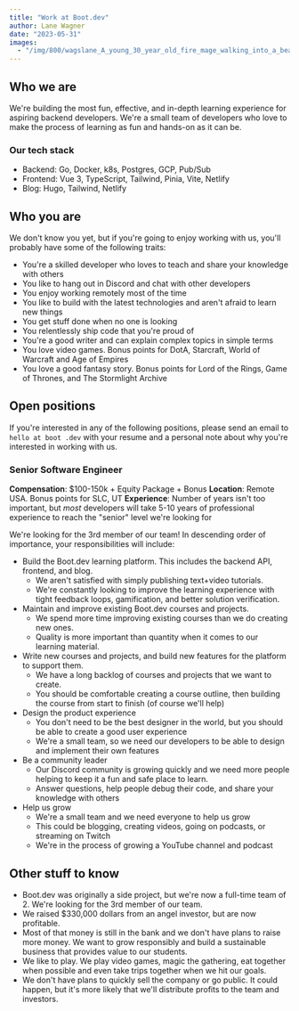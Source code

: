 ```yaml
---
title: "Work at Boot.dev"
author: Lane Wagner
date: "2023-05-31"
images:
  - "/img/800/wagslane_A_young_30_year_old_fire_mage_walking_into_a_beautiful_85f9ac70-080d-4515-8183-d7e649fa4690.png.webp"
---
```


## Who we are

We're building the most fun, effective, and in-depth learning experience for aspiring backend developers. We're a small team of developers who love to make the process of learning as fun and hands-on as it can be.

### Our tech stack

* Backend: Go, Docker, k8s, Postgres, GCP, Pub/Sub
* Frontend: Vue 3, TypeScript, Tailwind, Pinia, Vite, Netlify
* Blog: Hugo, Tailwind, Netlify

## Who you are

We don't know you yet, but if you're going to enjoy working with us, you'll probably have some of the following traits:

* You're a skilled developer who loves to teach and share your knowledge with others
* You like to hang out in Discord and chat with other developers
* You enjoy working remotely most of the time
* You like to build with the latest technologies and aren't afraid to learn new things
* You get stuff done when no one is looking
* You relentlessly ship code that you're proud of
* You're a good writer and can explain complex topics in simple terms
* You love video games. Bonus points for DotA, Starcraft, World of Warcraft and Age of Empires
* You love a good fantasy story. Bonus points for Lord of the Rings, Game of Thrones, and The Stormlight Archive

## Open positions

If you're interested in any of the following positions, please send an email to `hello at boot .dev` with your resume and a personal note about why you're interested in working with us.

### Senior Software Engineer

**Compensation**: $100-150k + Equity Package + Bonus
**Location**: Remote USA. Bonus points for SLC, UT
**Experience**: Number of years isn't too important, but *most* developers will take 5-10 years of professional experience to reach the "senior" level we're looking for

We're looking for the 3rd member of our team! In descending order of importance, your responsibilities will include:

* Build the Boot.dev learning platform. This includes the backend API, frontend, and blog.
  * We aren't satisfied with simply publishing text+video tutorials.
  * We're constantly looking to improve the learning experience with tight feedback loops, gamification, and better solution verification.
* Maintain and improve existing Boot.dev courses and projects.
  * We spend more time improving existing courses than we do creating new ones.
  * Quality is more important than quantity when it comes to our learning material.
* Write new courses and projects, and build new features for the platform to support them.
  * We have a long backlog of courses and projects that we want to create.
  * You should be comfortable creating a course outline, then building the course from start to finish (of course we'll help)
* Design the product experience
  * You don't need to be the best designer in the world, but you should be able to create a good user experience
  * We're a small team, so we need our developers to be able to design and implement their own features
* Be a community leader
  * Our Discord community is growing quickly and we need more people helping to keep it a fun and safe place to learn.
  * Answer questions, help people debug their code, and share your knowledge with others
* Help us grow
  * We're a small team and we need everyone to help us grow
  * This could be blogging, creating videos, going on podcasts, or streaming on Twitch
  * We're in the process of growing a YouTube channel and podcast

## Other stuff to know

* Boot.dev was originally a side project, but we're now a full-time team of 2. We're looking for the 3rd member of our team.
* We raised $330,000 dollars from an angel investor, but are now profitable.
* Most of that money is still in the bank and we don't have plans to raise more money. We want to grow responsibly and build a sustainable business that provides value to our students.
* We like to play. We play video games, magic the gathering, eat together when possible and even take trips together when we hit our goals.
* We don't have plans to quickly sell the company or go public. It could happen, but it's more likely that we'll distribute profits to the team and investors.
